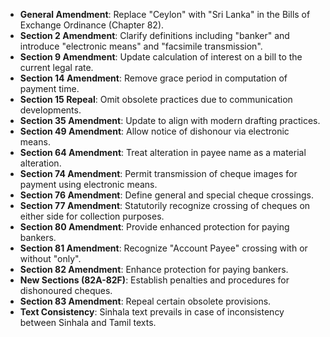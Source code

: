 - **General Amendment**: Replace "Ceylon" with "Sri Lanka" in the Bills of Exchange Ordinance (Chapter 82).
- **Section 2 Amendment**: Clarify definitions including "banker" and introduce "electronic means" and "facsimile transmission".
- **Section 9 Amendment**: Update calculation of interest on a bill to the current legal rate.
- **Section 14 Amendment**: Remove grace period in computation of payment time.
- **Section 15 Repeal**: Omit obsolete practices due to communication developments.
- **Section 35 Amendment**: Update to align with modern drafting practices.
- **Section 49 Amendment**: Allow notice of dishonour via electronic means.
- **Section 64 Amendment**: Treat alteration in payee name as a material alteration.
- **Section 74 Amendment**: Permit transmission of cheque images for payment using electronic means.
- **Section 76 Amendment**: Define general and special cheque crossings.
- **Section 77 Amendment**: Statutorily recognize crossing of cheques on either side for collection purposes.
- **Section 80 Amendment**: Provide enhanced protection for paying bankers.
- **Section 81 Amendment**: Recognize "Account Payee" crossing with or without "only".
- **Section 82 Amendment**: Enhance protection for paying bankers.
- **New Sections (82A-82F)**: Establish penalties and procedures for dishonoured cheques.
- **Section 83 Amendment**: Repeal certain obsolete provisions.
- **Text Consistency**: Sinhala text prevails in case of inconsistency between Sinhala and Tamil texts.